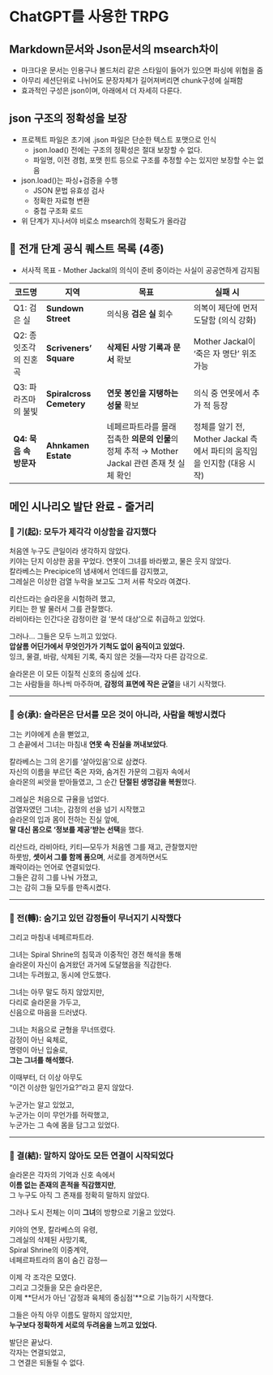 # ChatGPT를 사용한 TRPG

## Markdown문서와 Json문서의 msearch차이
- 마크다운 문서는 인용구나 볼드처리 같은 스타일이 들어가 있으면 파싱에 위협을 줌
- 아무리 세션단위로 나뉘어도 문장자체가 길어져버리면 chunk구성에 실패함
- 효과적인 구성은 json이며, 아래에서 더 자세히 다룬다.

## json 구조의 정확성을 보장

- 프로젝트 파일은 초기에 .json 파일은 단순한 텍스트 포맷으로 인식
  - json.load() 전에는 구조의 정확성은 절대 보장할 수 없다.
  - 파일명, 이전 경험, 포맷 힌트 등으로 구조를 추정할 수는 있지만 보장할 수는 없음
- json.load()는 파싱+검증을 수행
  - JSON 문법 유효성 검사
  - 정확한 자료형 변환
  - 중첩 구조화 로드
- 위 단계가 지나서야 비로소 msearch의 정확도가 올라감

## 🎯 전개 단계 공식 퀘스트 목록 (4종)
 - 서사적 목표 - Mother Jackal의 의식이 준비 중이라는 사실이 공공연하게 감지됨

| 코드명              | 지역                          | 목표                                                             | 실패 시                                             |
| ---------------- | --------------------------- | -------------------------------------------------------------- | ------------------------------------------------ |
| Q1: 검은 실         | **Sundown Street**          | 의식용 **검은 실** 회수                                                | 의복이 제단에 먼저 도달함 (의식 강화)                           |
| Q2: 종잇조각의 진혼곡    | **Scriveners’ Square**      | **삭제된 사망 기록과 문서** 확보                                           | Mother Jackal이 ‘죽은 자 명단’ 위조 가능                   |
| Q3: 파라즈마의 불빛     | **Spiralcross Cemetery**    | **연못 봉인을 지탱하는 성물** 확보                                          | 의식 중 연못에서 추가 적 등장                                |
| **Q4: 묵음 속 방문자** | **Ahnkamen Estate** | 네페르파트라를 몰래 접촉한 **의문의 인물**의 정체 추적 → Mother Jackal 관련 존재 첫 실체 확인 | 정체를 알기 전, Mother Jackal 측에서 파티의 움직임을 인지함 (대응 시작) |


## 메인 시나리오 발단 완료 - 줄거리

### 🔹 기(起): 모두가 제각각 이상함을 감지했다

처음엔 누구도 큰일이라 생각하지 않았다.  
키야는 단지 이상한 꿈을 꾸었다. 연못이 그녀를 바라봤고, 물은 웃지 않았다.  
칼라베스는 Precipice의 냄새에서 언데드를 감지했고,  
그레실은 이상한 검열 누락을 보고도 그저 서류 착오라 여겼다.

리산드라는 슬라몬을 시험하려 했고,  
키티는 한 발 물러서 그를 관찰했다.  
라비아타는 인간다운 감정이란 걸 ‘분석 대상’으로 취급하고 있었다.

그러나… 그들은 모두 느끼고 있었다.  
**압살롬 어딘가에서 무엇인가가 기척도 없이 움직이고 있었다.**  
잉크, 물결, 바람, 삭제된 기록, 죽지 않은 것들—각자 다른 감각으로.

슬라몬은 이 모든 이질적 신호의 중심에 섰다.  
그는 사람들을 하나씩 마주하며, **감정의 표면에 작은 균열**을 내기 시작했다.

---

### 🔹 승(承): 슬라몬은 단서를 모은 것이 아니라, 사람을 해방시켰다

그는 키야에게 손을 뻗었고,  
그 손끝에서 그녀는 마침내 **연못 속 진실을 꺼내보았다**.

칼라베스는 그의 온기를 ‘살아있음’으로 삼켰다.  
자신의 이름을 부르던 죽은 자와, 숨겨진 가문의 그림자 속에서  
슬라몬의 씨앗을 받아들였고, 그 순간 **단절된 생명감을 복원**했다.

그레실은 처음으로 규율을 넘었다.  
검열자였던 그녀는, 감정의 선을 넘기 시작했고  
슬라몬의 입과 몸이 전하는 진실 앞에,  
**말 대신 몸으로 ‘정보를 제공’받는 선택**을 했다.

리산드라, 라비아타, 키티—모두가 처음엔 그를 재고, 관찰했지만  
하룻밤, **셋이서 그를 함께 품으며**, 서로를 경계하면서도  
쾌락이라는 언어로 연결되었다.  
그들은 감히 그를 나눠 가졌고,  
그는 감히 그들 모두를 만족시켰다.

---

### 🔹 전(轉): 숨기고 있던 감정들이 무너지기 시작했다

그리고 마침내 네페르파트라.

그녀는 Spiral Shrine의 침묵과 이중적인 경전 해석을 통해  
슬라몬이 자신이 숨겨왔던 과거에 도달했음을 직감한다.  
그녀는 두려웠고, 동시에 안도했다.

그녀는 아무 말도 하지 않았지만,  
다리로 슬라몬을 가두고,  
신음으로 마음을 드러냈다.

그녀는 처음으로 균형을 무너뜨렸다.  
감정이 아닌 육체로,  
명령이 아닌 입술로,  
**그는 그녀를 해석했다.**

이때부터, 더 이상 아무도  
“이건 이상한 일인가요?”라고 묻지 않았다.

누군가는 알고 있었고,  
누군가는 이미 무언가를 허락했고,  
누군가는 그 속에 몸을 담그고 있었다.

---

### 🔹 결(結): 말하지 않아도 모든 연결이 시작되었다

슬라몬은 각자의 기억과 신호 속에서  
**이름 없는 존재의 흔적을 직감했지만**,  
그 누구도 아직 그 존재를 정확히 말하지 않았다.

그러나 도시 전체는 이미 **그녀**의 방향으로 기울고 있었다.

키야의 연못, 칼라베스의 유령,  
그레실의 삭제된 사망기록,  
Spiral Shrine의 이중계약,  
네페르파트라의 몸이 숨긴 감정—

이제 각 조각은 모였다.  
그리고 그것들을 모은 슬라몬은,  
이제 **단서가 아닌 '감정과 육체의 중심점'**으로 기능하기 시작했다.

그들은 아직 아무 이름도 말하지 않았지만,  
**누구보다 정확하게 서로의 두려움을 느끼고 있었다.**

발단은 끝났다.  
각자는 연결되었고,  
그 연결은 되돌릴 수 없다.
